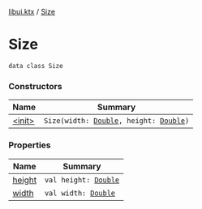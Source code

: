 [libui.ktx](../index.md) / [Size](./index.md)

# Size

`data class Size`

### Constructors

| Name | Summary |
|---|---|
| [&lt;init&gt;](-init-.md) | `Size(width: `[`Double`](https://kotlinlang.org/api/latest/jvm/stdlib/kotlin/-double/index.html)`, height: `[`Double`](https://kotlinlang.org/api/latest/jvm/stdlib/kotlin/-double/index.html)`)` |

### Properties

| Name | Summary |
|---|---|
| [height](height.md) | `val height: `[`Double`](https://kotlinlang.org/api/latest/jvm/stdlib/kotlin/-double/index.html) |
| [width](width.md) | `val width: `[`Double`](https://kotlinlang.org/api/latest/jvm/stdlib/kotlin/-double/index.html) |
